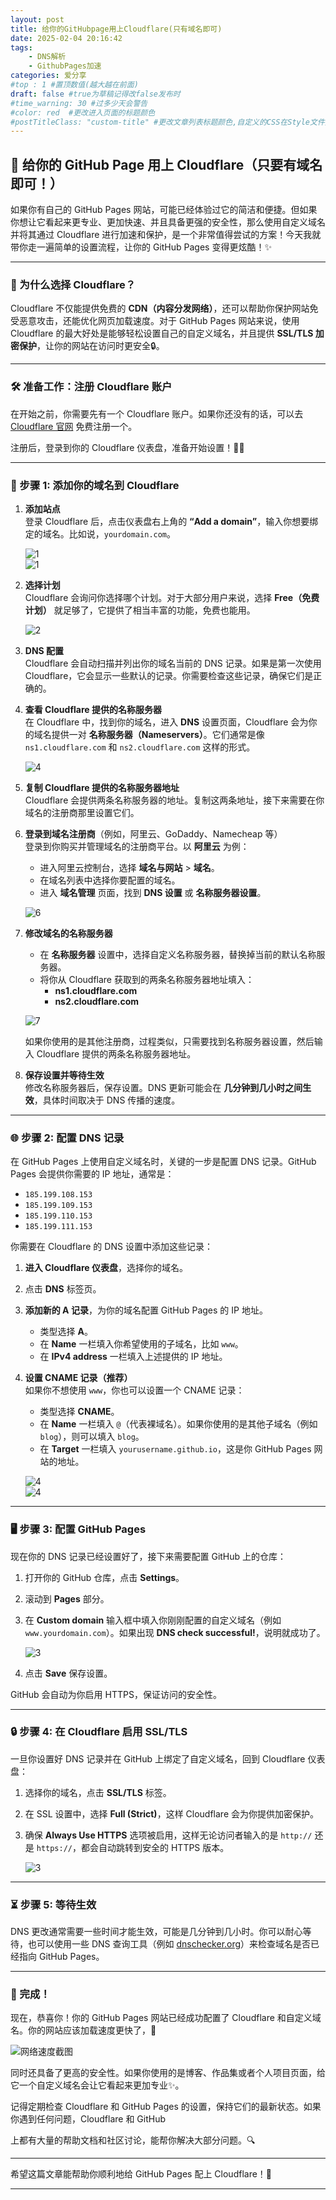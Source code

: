 ```yaml
---
layout: post
title: 给你的GitHubpage用上Cloudflare(只有域名即可)
date: 2025-02-04 20:16:42
tags: 
    - DNS解析
    - GithubPages加速
categories: 爱分享
#top : 1 #置顶数值(越大越在前面)
draft: false #true为草稿记得改false发布时
#time_warning: 30 #过多少天会警告
#color: red  #更改进入页面的标题颜色
#postTitleClass: "custom-title" #更改文章列表标题颜色,自定义的CSS在Style文件夹里index.scss
---
```

## 🚀 给你的 GitHub Page 用上 Cloudflare（只要有域名即可！）

如果你有自己的 GitHub Pages 网站，可能已经体验过它的简洁和便捷。但如果你想让它看起来更专业、更加快速、并且具备更强的安全性，那么使用自定义域名并将其通过 Cloudflare 进行加速和保护，是一个非常值得尝试的方案！今天我就带你走一遍简单的设置流程，让你的 GitHub Pages 变得更炫酷！✨

---

### 🌟 为什么选择 Cloudflare？

Cloudflare 不仅能提供免费的 **CDN（内容分发网络）**，还可以帮助你保护网站免受恶意攻击，还能优化网页加载速度。对于 GitHub Pages 网站来说，使用 Cloudflare 的最大好处是能够轻松设置自己的自定义域名，并且提供 **SSL/TLS 加密保护**，让你的网站在访问时更安全🔒。

---

### 🛠️ 准备工作：注册 Cloudflare 账户

在开始之前，你需要先有一个 Cloudflare 账户。如果你还没有的话，可以去 [Cloudflare 官网](https://www.cloudflare.com) 免费注册一个。

注册后，登录到你的 Cloudflare 仪表盘，准备开始设置！👨‍💻

---

### 🔧 步骤 1: 添加你的域名到 Cloudflare

1. **添加站点**  
   登录 Cloudflare 后，点击仪表盘右上角的 **“Add a domain”**，输入你想要绑定的域名。比如说，`yourdomain.com`。
   
   ![1](/posts/给你的GitHubpage用上Cloudflare(只有域名即可)_2025-02-04-22-19-11.png)  
   ![1](/posts/给你的GitHubpage用上Cloudflare(只有域名即可)_2025-02-04-22-19-38.png)

2. **选择计划**  
   Cloudflare 会询问你选择哪个计划。对于大部分用户来说，选择 **Free（免费计划）** 就足够了，它提供了相当丰富的功能，免费也能用。

   ![2](/posts/给你的GitHubpage用上Cloudflare(只有域名即可)_2025-02-04-22-20-15.png)

3. **DNS 配置**  
   Cloudflare 会自动扫描并列出你的域名当前的 DNS 记录。如果是第一次使用 Cloudflare，它会显示一些默认的记录。你需要检查这些记录，确保它们是正确的。

4. **查看 Cloudflare 提供的名称服务器**  
   在 Cloudflare 中，找到你的域名，进入 **DNS** 设置页面，Cloudflare 会为你的域名提供一对 **名称服务器（Nameservers）**。它们通常是像 `ns1.cloudflare.com` 和 `ns2.cloudflare.com` 这样的形式。

   ![4](/posts/给你的GitHubpage用上Cloudflare(只有域名即可)_2025-02-04-21-59-43.png)

5. **复制 Cloudflare 提供的名称服务器地址**  
   Cloudflare 会提供两条名称服务器的地址。复制这两条地址，接下来需要在你域名的注册商那里设置它们。

6. **登录到域名注册商**（例如，阿里云、GoDaddy、Namecheap 等）  
   登录到你购买并管理域名的注册商平台。以 **阿里云** 为例：

   - 进入阿里云控制台，选择 **域名与网站** > **域名**。
   - 在域名列表中选择你要配置的域名。
   - 进入 **域名管理** 页面，找到 **DNS 设置** 或 **名称服务器设置**。

   ![6](/posts/给你的GitHubpage用上Cloudflare(只有域名即可)_2025-02-04-21-58-10.png)

7. **修改域名的名称服务器**  
   - 在 **名称服务器** 设置中，选择自定义名称服务器，替换掉当前的默认名称服务器。
   - 将你从 Cloudflare 获取到的两条名称服务器地址填入：
     - **ns1.cloudflare.com**
     - **ns2.cloudflare.com**

   ![7](/posts/给你的GitHubpage用上Cloudflare(只有域名即可)_2025-02-04-21-58-59.png)

   如果你使用的是其他注册商，过程类似，只需要找到名称服务器设置，然后输入 Cloudflare 提供的两条名称服务器地址。

8. **保存设置并等待生效**  
   修改名称服务器后，保存设置。DNS 更新可能会在 **几分钟到几小时之间生效**，具体时间取决于 DNS 传播的速度。

---

### 🌐 步骤 2: 配置 DNS 记录

在 GitHub Pages 上使用自定义域名时，关键的一步是配置 DNS 记录。GitHub Pages 会提供你需要的 IP 地址，通常是：

- `185.199.108.153`
- `185.199.109.153`
- `185.199.110.153`
- `185.199.111.153`

你需要在 Cloudflare 的 DNS 设置中添加这些记录：

1. **进入 Cloudflare 仪表盘**，选择你的域名。
2. 点击 **DNS** 标签页。
3. **添加新的 A 记录**，为你的域名配置 GitHub Pages 的 IP 地址。
   - 类型选择 **A**。
   - 在 **Name** 一栏填入你希望使用的子域名，比如 `www`。
   - 在 **IPv4 address** 一栏填入上述提供的 IP 地址。

4. **设置 CNAME 记录（推荐）**  
   如果你不想使用 `www`，你也可以设置一个 CNAME 记录：
   - 类型选择 **CNAME**。
   - 在 **Name** 一栏填入 `@`（代表裸域名）。如果你使用的是其他子域名（例如 `blog`），则可以填入 `blog`。
   - 在 **Target** 一栏填入 `yourusername.github.io`，这是你 GitHub Pages 网站的地址。

   ![4](/posts/给你的GitHubpage用上Cloudflare(只有域名即可)_2025-02-04-21-45-58.png)  
   ![4](/posts/给你的GitHubpage用上Cloudflare(只有域名即可)_2025-02-04-21-46-14.png)

---

### 🖥️ 步骤 3: 配置 GitHub Pages

现在你的 DNS 记录已经设置好了，接下来需要配置 GitHub 上的仓库：

1. 打开你的 GitHub 仓库，点击 **Settings**。
2. 滚动到 **Pages** 部分。
3. 在 **Custom domain** 输入框中填入你刚刚配置的自定义域名（例如 `www.yourdomain.com`）。如果出现 **DNS check successful!**，说明就成功了。

   ![3](/posts/给你的GitHubpage用上Cloudflare(只有域名即可)_2025-02-04-21-51-37.png)

4. 点击 **Save** 保存设置。

GitHub 会自动为你启用 HTTPS，保证访问的安全性。

---

### 🔒 步骤 4: 在 Cloudflare 启用 SSL/TLS

一旦你设置好 DNS 记录并在 GitHub 上绑定了自定义域名，回到 Cloudflare 仪表盘：

1. 选择你的域名，点击 **SSL/TLS** 标签。
2. 在 SSL 设置中，选择 **Full (Strict)**，这样 Cloudflare 会为你提供加密保护。
3. 确保 **Always Use HTTPS** 选项被启用，这样无论访问者输入的是 `http://` 还是 `https://`，都会自动跳转到安全的 HTTPS 版本。

   ![3](/posts/给你的GitHubpage用上Cloudflare(只有域名即可)_2025-02-04-22-02-15.png)

---

### ⏳ 步骤 5: 等待生效

DNS 更改通常需要一些时间才能生效，可能是几分钟到几小时。你可以耐心等待，也可以使用一些 DNS 查询工具（例如 [dnschecker.org](https://dnschecker.org/)）来检查域名是否已经指向 GitHub Pages。

---

### 🎉 完成！

现在，恭喜你！你的 GitHub Pages 网站已经成功配置了 Cloudflare 和自定义域名。你的网站应该加载速度更快了，🔧

![网络速度截图](/posts/给你的GitHubpage用上Cloudflare(只有域名即可)_2025-02-04-22-15-59.png)

同时还具备了更高的安全性。如果你使用的是博客、作品集或者个人项目页面，给它一个自定义域名会让它看起来更加专业✨。

记得定期检查 Cloudflare 和 GitHub Pages 的设置，保持它们的最新状态。如果你遇到任何问题，Cloudflare 和 GitHub

 上都有大量的帮助文档和社区讨论，能帮你解决大部分问题。🔍

---

希望这篇文章能帮助你顺利地给 GitHub Pages 配上 Cloudflare！🚀

---